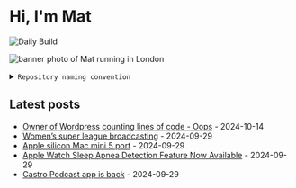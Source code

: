 # Hi, I'm Mat

![Daily Build](https://github.com/mat-0/mat-0/workflows/Daily%20Build/badge.svg)

![banner photo of Mat running in London](https://raw.githubusercontent.com/mat-0/mat-0/master/images/gh-header-image-cropped.jpg)

<details><summary><code>Repository naming convention</code></summary>
  
Repositories, where possible, are lowercase with underscores and follow the naming conventions below. 

  
- For demonstrations or proof of concepts, use the format `demo_name`.
- Boilerplate or templates are named in the format `template_name`.
  - where appropriate these are also published through GitHub pages and will be available at `username.github.io/repo_name`.
- WordPress-related content (mostly plugins) are prefixed with `wp_`.
- Twitter bots are prefixed with `bot_`.
- Standard repositories are named as they are, sometimes this might be a domain name e.g. `thechels.uk`.
</details>

## Latest posts

<!-- blog starts -->
- [Owner of Wordpress counting lines of code - Oops](https://thechels.uk/owner-of-wordpress-counting-lines-of-code-oops) - 2024-10-14
- [Women’s super league broadcasting](https://thechels.uk/Womens-super-league-broadcasting) - 2024-09-29
- [Apple silicon Mac mini 5 port](https://thechels.uk/apple-silicon-mac-mini-5-port) - 2024-09-29
- [Apple Watch Sleep Apnea Detection Feature Now Available](https://thechels.uk/apple-watch-sleep-apnea-detection-feature-now-available) - 2024-09-29
- [Castro Podcast app is back](https://thechels.uk/castro-podcast-app-is-back) - 2024-09-29
<!-- blog ends -->

